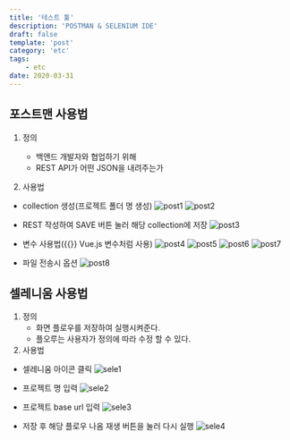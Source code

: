 ```yaml
---
title: '테스트 툴'
description: 'POSTMAN & SELENIUM IDE'
draft: false
template: 'post'
category: 'etc'
tags:
    - etc
date: 2020-03-31
---
```


## 포스트맨 사용법

1. 정의

    - 백앤드 개발자와 협업하기 위해
    - REST API가 어떤 JSON을 내려주는가

2. 사용법

-   collection 생성(프로젝트 폴더 명 생성)
    ![post1](../../assets/post1.png)
    ![post2](../../assets/post2.png)

-   REST 작성하여 SAVE 버튼 눌러 해당 collection에 저장
    ![post3](../../assets/post3.png)

-   변수 사용법({{}} Vue.js 변수처럼 사용)
    ![post4](../../assets/post4.png)
    ![post5](../../assets/post5.png)
    ![post6](../../assets/post6.png)
    ![post7](../../assets/post7.png)

-   파일 전송시 옵션
    ![post8](../../assets/post8.png)

## 셀레니움 사용법

1. 정의
    - 화면 플로우를 저장하여 실행시켜준다.
    - 플오루는 사용자가 정의에 따라 수정 할 수 있다.
2. 사용법

-   셀레니움 아이콘 클릭
    ![sele1](../../assets/sele1.png)

-   프로젝트 명 입력
    ![sele2](../../assets/sele2.png)

-   프로젝트 base url 입력
    ![sele3](../../assets/sele3.png)

-   저장 후 해당 플로우 나옴 재생 버튼을 눌러 다시 실행
    ![sele4](../../assets/sele4.png)
